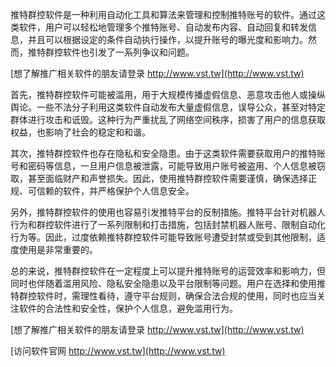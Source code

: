 推特群控软件是一种利用自动化工具和算法来管理和控制推特账号的软件。通过这类软件，用户可以轻松地管理多个推特账号、自动发布内容、自动回复和转发信息，并且可以根据设定的条件自动执行操作，以提升账号的曝光度和影响力。然而，推特群控软件也引发了一系列争议和问题。

[想了解推广相关软件的朋友请登录 http://www.vst.tw](http://www.vst.tw)

首先，推特群控软件可能被滥用，用于大规模传播虚假信息、恶意攻击他人或操纵舆论。一些不法分子利用这类软件自动发布大量虚假信息，误导公众，甚至对特定群体进行攻击和诋毁。这种行为严重扰乱了网络空间秩序，损害了用户的信息获取权益，也影响了社会的稳定和和谐。

其次，推特群控软件也存在隐私和安全隐患。由于这类软件需要获取用户的推特账号和密码等信息，一旦用户信息被泄露，可能导致用户账号被盗用、个人信息被窃取，甚至面临财产和声誉损失。因此，使用推特群控软件需要谨慎，确保选择正规、可信赖的软件，并严格保护个人信息安全。

另外，推特群控软件的使用也容易引发推特平台的反制措施。推特平台针对机器人行为和群控软件进行了一系列限制和打击措施，包括封禁机器人账号、限制自动化行为等。因此，过度依赖推特群控软件可能导致账号遭受封禁或受到其他限制，适度使用是非常重要的。

总的来说，推特群控软件在一定程度上可以提升推特账号的运营效率和影响力，但同时也伴随着滥用风险、隐私安全隐患以及平台限制等问题。用户在选择和使用推特群控软件时，需理性看待，遵守平台规则，确保合法合规的使用，同时也应当关注软件的合法性和安全性，保护个人信息，避免滥用行为。

[想了解推广相关软件的朋友请登录 http://www.vst.tw](http://www.vst.tw)


[访问软件官网 http://www.vst.tw](http://www.vst.tw)
